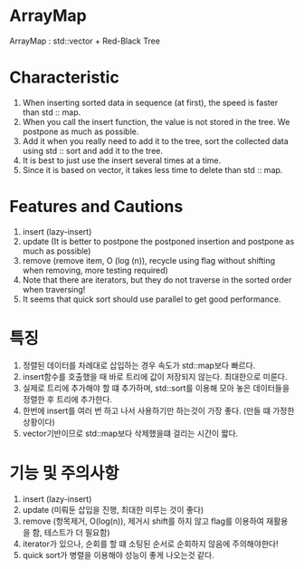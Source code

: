 # ArrayMap
ArrayMap : std::vector + Red-Black Tree
# Characteristic
  1. When inserting sorted data in sequence (at first), the speed is faster than std :: map. 
  2. When you call the insert function, the value is not stored in the tree. We postpone as much as possible. 
  3. Add it when you really need to add it to the tree, sort the collected data using std :: sort and add it to the tree. 
  4. It is best to just use the insert several times at a time.
  5. Since it is based on vector, it takes less time to delete than std :: map.
# Features and Cautions
  1. insert (lazy-insert) 
  2. update (It is better to postpone the postponed insertion and postpone as much as possible) 
  3. remove (remove item, O (log (n)), recycle using flag without shifting when removing, more testing required) 
  4. Note that there are iterators, but they do not traverse in the sorted order when traversing! 
  5. It seems that quick sort should use parallel to get good performance.
  
# 특징
  1. 정렬된 데이터를 차례대로 삽입하는 경우 속도가 std::map보다 빠르다.
  2. insert함수를 호출했을 때 바로 트리에 값이 저장되지 않는다. 최대한으로 미룬다. 
  3. 실제로 트리에 추가해야 할 떄 추가하며, std::sort를 이용해 모아 놓은 데이터들을 정렬한 후 트리에 추가한다.
  4. 한번에 insert를 여러 번 하고 나서 사용하기만 하는것이 가장 좋다. (만들 떄 가정한 상황이다)
  5. vector기반이므로 std::map보다 삭제했을떄 걸리는 시간이 짧다.
# 기능 및 주의사항
  1. insert (lazy-insert)
  2. update (미뤄둔 삽입을 진행, 최대한 미루는 것이 좋다)
  3. remove (항목제거, O(log(n)), 제거시 shift를 하지 않고 flag를 이용하여 재활용을 함, 테스트가 더 필요함)
  4. iterator가 있으나, 순회를 할 떄 소팅된 순서로 순회하지 않음에 주의해야한다! 
  5. quick sort가 병렬을 이용해야 성능이 좋게 나오는것 같다.
